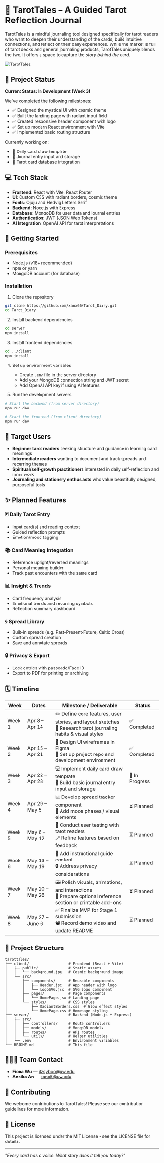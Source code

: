 # 🌙 TarotTales – A Guided Tarot Reflection Journal

TarotTales is a mindful journaling tool designed specifically for tarot readers who want to deepen their understanding of the cards, build intuitive connections, and reflect on their daily experiences. While the market is full of tarot decks and general journaling products, TarotTales uniquely blends the two. It offers a space to capture the _story behind the card_.

![TarotTales](https://github.com/username/tarottales/raw/main/client/public/preview.png)

## 📌 Project Status

**Current Status: In Development (Week 3)**

We've completed the following milestones:

- ✅ Designed the mystical UI with cosmic theme
- ✅ Built the landing page with radiant input field
- ✅ Created responsive header component with logo
- ✅ Set up modern React environment with Vite
- ✅ Implemented basic routing structure

Currently working on:

- 🔄 Daily card draw template
- 🔄 Journal entry input and storage
- 🔄 Tarot card database integration

## 💻 Tech Stack

- **Frontend**: React with Vite, React Router
- **UI**: Custom CSS with radiant borders, cosmic theme
- **Fonts**: Ojuju and Hedvig Letters Serif
- **Backend**: Node.js with Express
- **Database**: MongoDB for user data and journal entries
- **Authentication**: JWT (JSON Web Tokens)
- **AI Integration**: OpenAI API for tarot interpretations

## 🚀 Getting Started

### Prerequisites

- Node.js (v18+ recommended)
- npm or yarn
- MongoDB account (for database)

### Installation

1. Clone the repository

```bash
git clone https://github.com/xanx66/Tarot_Diary.git
cd Tarot_Diary
```

2. Install backend dependencies

```bash
cd server
npm install
```

3. Install frontend dependencies

```bash
cd ../client
npm install
```

4. Set up environment variables

   - Create `.env` file in the server directory
   - Add your MongoDB connection string and JWT secret
   - Add OpenAI API key if using AI features

5. Run the development servers

```bash
# Start the backend (from server directory)
npm run dev

# Start the frontend (from client directory)
npm run dev
```

## 🎯 Target Users

- **Beginner tarot readers** seeking structure and guidance in learning card meanings
- **Intermediate readers** wanting to document and track spreads and recurring themes
- **Spiritual/self-growth practitioners** interested in daily self-reflection and inner work
- **Journaling and stationery enthusiasts** who value beautifully designed, purposeful tools

## ✨ Planned Features

### 🃏 Daily Tarot Entry

- Input card(s) and reading context
- Guided reflection prompts
- Emotion/mood tagging

### 📚 Card Meaning Integration

- Reference upright/reversed meanings
- Personal meaning builder
- Track past encounters with the same card

### 📊 Insight & Trends

- Card frequency analysis
- Emotional trends and recurring symbols
- Reflection summary dashboard

### 🌀 Spread Library

- Built-in spreads (e.g. Past-Present-Future, Celtic Cross)
- Custom spread creation
- Save and annotate spreads

### 🔒 Privacy & Export

- Lock entries with passcode/Face ID
- Export to PDF for printing or archiving

## 🗓 Timeline

| **Week** | **Dates**       | **Milestone / Deliverable**                                                                                        | **Status**     |
| -------- | --------------- | ------------------------------------------------------------------------------------------------------------------ | -------------- |
| Week 1   | Apr 8 – Apr 14  | ✏️ Define core features, user stories, and layout sketches <br>🧠 Research tarot journaling habits & visual styles | ✅ Completed   |
| Week 2   | Apr 15 – Apr 21 | 🎨 Design UI wireframes in Figma <br>🔧 Set up project repo and development environment                            | ✅ Completed   |
| Week 3   | Apr 22 – Apr 28 | 💻 Implement daily card draw template <br>📝 Build basic journal entry input and storage                           | 🔄 In Progress |
| Week 4   | Apr 29 – May 5  | 📊 Develop spread tracker component <br>🌙 Add moon phases / visual elements                                       | ⏳ Planned     |
| Week 5   | May 6 – May 12  | 🧪 Conduct user testing with tarot readers <br>🪄 Refine features based on feedback                                | ⏳ Planned     |
| Week 6   | May 13 – May 19 | 📁 Add instructional guide content <br>🔒 Address privacy considerations                                           | ⏳ Planned     |
| Week 7   | May 20 – May 26 | 🖼️ Polish visuals, animations, and interactions <br>🧩 Prepare optional reference section or printable add-ons     | ⏳ Planned     |
| Week 8   | May 27 – June 6 | ✅ Finalize MVP for Stage 1 submission <br>📽️ Record demo video and update README                                  | ⏳ Planned     |

## 📁 Project Structure

```
tarottales/
├── client/                  # Frontend (React + Vite)
│   ├── public/              # Static assets
│   │   └── background.jpg   # Cosmic background image
│   └── src/
│       ├── components/      # Reusable components
│       │   ├── Header.jsx   # App header with logo
│       │   └── LogoSVG.jsx  # SVG logo component
│       ├── pages/           # Page components
│       │   └── HomePage.jsx # Landing page
│       └── styles/          # CSS styles
│           ├── RadiantBorders.css  # Glow effect styles
│           └── HomePage.css # Homepage styling
├── server/                  # Backend (Node.js + Express)
│   ├── src/
│   │   ├── controllers/     # Route controllers
│   │   ├── models/          # MongoDB models
│   │   ├── routes/          # API routes
│   │   └── utils/           # Helper utilities
│   └── .env                 # Environment variables
└── README.md                # This file
```

## 🧑‍🤝‍🧑 Team Contact

- **Fiona Wu** — itzsyboo@uw.edu
- **Annika An** — xanx5@uw.edu

## 🌟 Contributing

We welcome contributions to TarotTales! Please see our contribution guidelines for more information.

## 📜 License

This project is licensed under the MIT License - see the LICENSE file for details.

---

_"Every card has a voice. What story does it tell you today?"_
